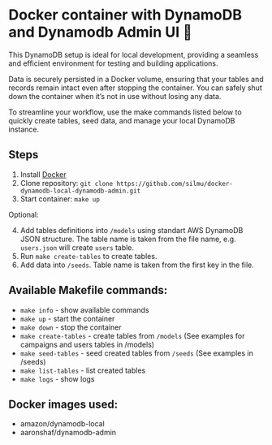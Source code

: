 # Docker container with DynamoDB and Dynamodb Admin UI 🐳

This DynamoDB setup is ideal for local development, providing a seamless and efficient environment for testing and building applications.

Data is securely persisted in a Docker volume, ensuring that your tables and records remain intact even after stopping the container. You can safely shut down the container when it’s not in use without losing any data.

To streamline your workflow, use the make commands listed below to quickly create tables, seed data, and manage your local DynamoDB instance.

## Steps

1. Install [Docker](https://docs.docker.com/desktop/setup/install/mac-install/)
2. Clone repository: `git clone https://github.com/silmu/docker-dynamodb-local-dynamodb-admin.git`
3. Start container: `make up`

Optional:

4. Add tables definitions into `/models` using standart AWS DynamoDB JSON structure. The table name is taken from the file name, e.g. `users.json` will create `users` table.
5. Run `make create-tables` to create tables.
6. Add data into `/seeds`. Table name is taken from the first key in the file.

## Available Makefile commands:

- `make info` - show available commands
- `make up` - start the container
- `make down` - stop the container
- `make create-tables` - create tables from `/models` (See examples for campaigns and users tables in /models)
- `make seed-tables` - seed created tables from `/seeds` (See examples in /seeds)
- `make list-tables` - list created tables
- `make logs` - show logs

## Docker images used:

- amazon/dynamodb-local
- aaronshaf/dynamodb-admin
